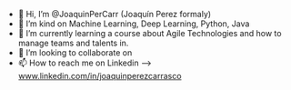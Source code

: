 - 👋 Hi, I’m @JoaquinPerCarr (Joaquín Perez formaly)
- 👀 I’m kind on Machine Learning, Deep Learning, Python, Java
- 🌱 I’m currently learning a course about Agile Technologies and how to manage teams and talents in.
- 💞️ I’m looking to collaborate on 
- 📫 How to reach me on Linkedin --> www.linkedin.com/in/joaquinperezcarrasco

<!---
JoaquinPerCarr/JoaquinPerCarr is a ✨ special ✨ repository because its `README.md` (this file) appears on your GitHub profile.
You can click the Preview link to take a look at your changes.
--->
